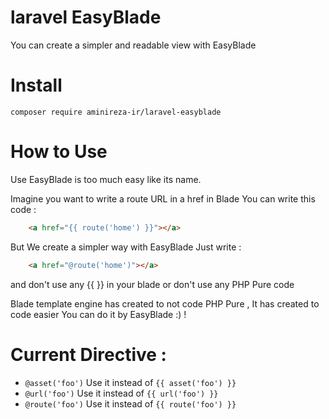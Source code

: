 # laravel EasyBlade

You can create a simpler and readable view with EasyBlade

# Install

```
composer require aminireza-ir/laravel-easyblade
```

# How to Use

Use EasyBlade is too much easy like its name.

Imagine you want to write a route URL in a href in Blade
You can write this code : 
```html
    <a href="{{ route('home') }}"></a>
```
But We create a simpler way with EasyBlade 
Just write :
```html
    <a href="@route('home')"></a>
```
and don't use any {{ }} in your blade or don't use any PHP Pure code

Blade template engine has created to not code PHP Pure , It has created to code easier
You can do it by EasyBlade :) !

# Current Directive :

- ```@asset('foo')``` Use it instead of ```{{ asset('foo') }}``` 
- ```@url('foo')``` Use it instead of ```{{ url('foo') }}``` 
- ```@route('foo')``` Use it instead of ```{{ route('foo') }}``` 
